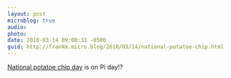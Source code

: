 ```yaml
---
layout: post
microblog: true
audio: 
photo: 
date: 2018-03-14 09:00:33 -0500
guid: http://frankm.micro.blog/2018/03/14/national-potatoe-chip.html
---
```

[National potatoe chip day](https://nationaldaycalendar.com/national-potato-chip-day-march-14/) is on Pi day!? 
